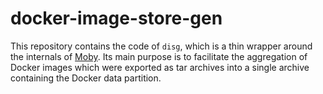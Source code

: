 # docker-image-store-gen

This repository contains the code of `disg`, which is a thin wrapper around the internals of [Moby](https://github.com/moby/moby).
Its main purpose is to facilitate the aggregation of Docker images which were exported as tar archives into a single archive containing the Docker data partition.
